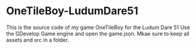 # OneTileBoy-LudumDare51
This is the source code of my game OneTileBoy for the Ludum Dare 51
Use the GDevelop Game engine and open the game.json. Mkae sure to keep all assets and src in a folder.

